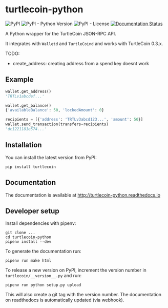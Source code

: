 turtlecoin-python
=================

![PyPI](https://img.shields.io/pypi/v/turtlecoin.svg)
![PyPI - Python Version](https://img.shields.io/pypi/pyversions/turtlecoin.svg)
![PyPI - License](https://img.shields.io/pypi/l/turtlecoin.svg)
[![Documentation Status](https://readthedocs.org/projects/turtlecoin-python/badge/?version=latest)](http://turtlecoin-python.readthedocs.io/en/latest/?badge=latest)

A Python wrapper for the TurtleCoin JSON-RPC API.

It integrates with `Walletd` and `TurtleCoind` and works with TurtleCoin 0.3.x.

TODO:

* create_address: creating address from a spend key doesnt work

Example
-------

```python
wallet.get_address()
'TRTLv1abcdef...'

wallet.get_balance()
{'availableBalance': 50, 'lockedAmount': 0}

recipients = [{'address': 'TRTLv3abcd123...', 'amount': 50}]
wallet.send_transaction(transfers=recipients)
'dc1221181e574...'
```

Installation
------------

You can install the latest version from PyPI:

```
pip install turtlecoin
```

Documentation
-------------

The documentation is available at http://turtlecoin-python.readthedocs.io

Developer setup
---------------

Install dependencies with pipenv:

```
git clone ...
cd turtlecoin-python
pipenv install --dev
```

To generate the documentation run:

```
pipenv run make html
```

To release a new version on PyPI, increment the version number
in `turtlecoin/__version__.py` and run:

```
pipenv run python setup.py upload
```

This will also create a git tag with the version number.
The documentation on readthedocs is automatically updated (via webhook).
